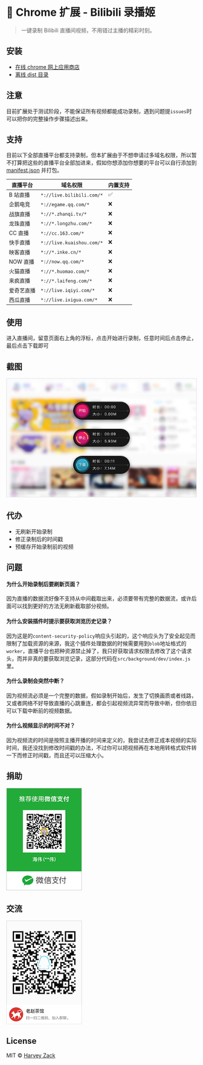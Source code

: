# :watermelon: Chrome 扩展 - Bilibili 录播姬

> 一键录制 Bilibili 直播间视频，不用错过主播的精彩时刻。

## 安装

-   [在线 chrome 网上应用商店](https://chrome.google.com/webstore/detail/nagmkdppcmenlcgelpgkjoknakghllml)
-   [离线 dist 目录](./dist/)

## 注意

目前扩展处于测试阶段，不能保证所有视频都能成功录制，遇到问题提`issues`时可以把你的完整操作步骤描述出来。

## 支持

目前以下全部直播平台都支持录制，但本扩展由于不想申请过多域名权限，所以暂不打算把这些的直播平台全部加进来，假如你想添加你想要的平台可以自行添加到 [manifest.json](./src/manifest.json) 并打包。

| 直播平台   | 域名权限                  | 内置支持           |
| ---------- | ------------------------- | ------------------ |
| B 站直播   | `*://live.bilibili.com/*` | :white_check_mark: |
| 企鹅电竞   | `*://egame.qq.com/*`      | :x:                |
| 战旗直播   | `*://*.zhanqi.tv/*`       | :x:                |
| 龙珠直播   | `*://*.longzhu.com/*`     | :x:                |
| CC 直播    | `*://cc.163.com/*`        | :x:                |
| 快手直播   | `*://live.kuaishou.com/*` | :x:                |
| 映客直播   | `*://*.inke.cn/*`         | :x:                |
| NOW 直播   | `*://now.qq.com/*`        | :x:                |
| 火猫直播   | `*://*.huomao.com/*`      | :x:                |
| 来疯直播   | `*://*.laifeng.com/*`     | :x:                |
| 爱奇艺直播 | `*://live.iqiyi.com/*`    | :x:                |
| 西瓜直播   | `*://live.ixigua.com/*`   | :x:                |

## 使用

进入直播间，留意页面右上角的浮标，点击开始进行录制，任意时间后点击停止，最后点击下载即可

## 截图

<img src="./images/screenshot.png" width="640">

## 代办

-   无刷新开始录制
-   修正录制后的时间戳
-   预缓存开始录制前的视频

## 问题

#### 为什么开始录制后要刷新页面？

因为直播的数据流好像不支持从中间截取出来，必须要带有完整的数据流，或许后面可以找到更好的方法无刷新截取部分视频。

#### 为什么安装插件时提示要获取浏览历史记录？

因为这是的`content-security-policy`响应头引起的，这个响应头为了安全起见而限制了加载资源的来源，我这个插件处理数据的时候需要用到`blob`地址格式的`worker`，直播平台也把种资源禁止掉了，我只好获取请求权限去修改了这个请求头，而并非真的要获取浏览记录，这部分代码在`src/background/dev/index.js`里。

#### 为什么录制会突然中断？

因为视频流必须是一个完整的数据，假如录制开始后，发生了切换画质或者线路，又或者网络不好导致直播的心跳重连，都会引起视频流异常而导致中断，但你依旧可以下载中断前的视频数据。

#### 为什么视频显示的时间不对？

因为视频流的时间是按照主播开播的时间来定义的，我尝试去修正成本视频的实际时间，我还没找到修改时间戳的办法，不过你可以把视频再在本地用转格式软件转一下而修正时间戳，而且还可以压缩大小。

## 捐助

![捐助](./images/wechatpay.jpg)

## 交流

![QQ 群](./images/qqgroup.png)

## License

MIT © [Harvey Zack](https://sleepy.im/)
